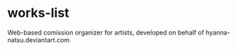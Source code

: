 works-list
==========

Web-based comission organizer for artists, developed on behalf of hyanna-natsu.deviantart.com
